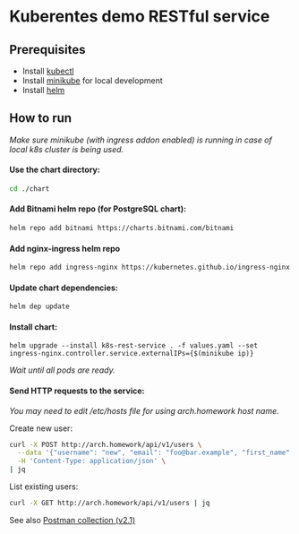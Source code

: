 # Kuberentes demo RESTful service

## Prerequisites
* Install [kubectl](https://kubernetes.io/ru/docs/tasks/tools/install-kubectl/)
* Install [minikube](https://kubernetes.io/ru/docs/tasks/tools/install-minikube/) for local development
* Install [helm](https://helm.sh/docs/intro/install/)

## How to run
_Make sure minikube (with ingress addon enabled) is running in case of local k8s cluster is being used._

#### Use the chart directory:
```bash
cd ./chart
```

#### Add Bitnami helm repo (for PostgreSQL chart):
```bash
helm repo add bitnami https://charts.bitnami.com/bitnami
```

#### Add nginx-ingress helm repo
```bash
helm repo add ingress-nginx https://kubernetes.github.io/ingress-nginx
```

#### Update chart dependencies:
```bash
helm dep update
```

#### Install chart:
```
helm upgrade --install k8s-rest-service . -f values.yaml --set ingress-nginx.controller.service.externalIPs={$(minikube ip)}
```
_Wait until all pods are ready._

#### Send HTTP requests to the service:
_You may need to edit /etc/hosts file for using arch.homework host name._

Create new user:
```bash
curl -X POST http://arch.homework/api/v1/users \
  --data '{"username": "new", "email": "foo@bar.example", "first_name": "Foo", "last_name": "Bar"}' \
  -H 'Content-Type: application/json' \
| jq
```

List existing users:
```bash
curl -X GET http://arch.homework/api/v1/users | jq
```

See also [Postman collection (v2.1)](https://github.com/stkrizh/otus/blob/master/kubernetes_rest_service/k8s-rest-service.postman_collection.json)
